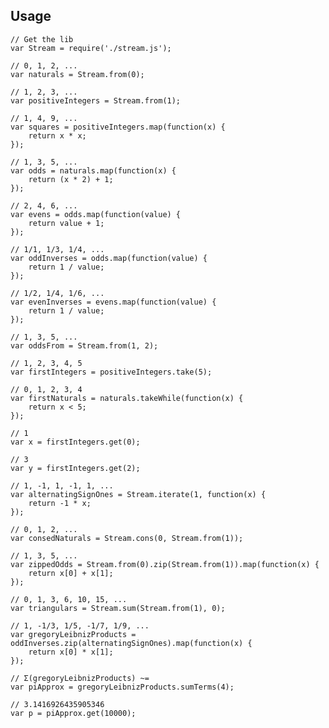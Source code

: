 Usage
-----

    // Get the lib
    var Stream = require('./stream.js');

    // 0, 1, 2, ...
    var naturals = Stream.from(0);

    // 1, 2, 3, ...
    var positiveIntegers = Stream.from(1);

    // 1, 4, 9, ...
    var squares = positiveIntegers.map(function(x) {
        return x * x;
    });

    // 1, 3, 5, ...
    var odds = naturals.map(function(x) {
        return (x * 2) + 1;
    });

    // 2, 4, 6, ...
    var evens = odds.map(function(value) {
        return value + 1;
    });

    // 1/1, 1/3, 1/4, ...
    var oddInverses = odds.map(function(value) {
        return 1 / value;
    });

    // 1/2, 1/4, 1/6, ...
    var evenInverses = evens.map(function(value) {
        return 1 / value;
    });

    // 1, 3, 5, ...
    var oddsFrom = Stream.from(1, 2);

    // 1, 2, 3, 4, 5
    var firstIntegers = positiveIntegers.take(5);

    // 0, 1, 2, 3, 4
    var firstNaturals = naturals.takeWhile(function(x) {
        return x < 5;
    });

    // 1
    var x = firstIntegers.get(0);

    // 3
    var y = firstIntegers.get(2);

    // 1, -1, 1, -1, 1, ...
    var alternatingSignOnes = Stream.iterate(1, function(x) {
        return -1 * x;
    });

    // 0, 1, 2, ...
    var consedNaturals = Stream.cons(0, Stream.from(1));

    // 1, 3, 5, ...
    var zippedOdds = Stream.from(0).zip(Stream.from(1)).map(function(x) {
        return x[0] + x[1];
    });

    // 0, 1, 3, 6, 10, 15, ...
    var triangulars = Stream.sum(Stream.from(1), 0);

    // 1, -1/3, 1/5, -1/7, 1/9, ...
    var gregoryLeibnizProducts = oddInverses.zip(alternatingSignOnes).map(function(x) {
        return x[0] * x[1];
    });

    // Σ(gregoryLeibnizProducts) ~= 
    var piApprox = gregoryLeibnizProducts.sumTerms(4);

    // 3.1416926435905346
    var p = piApprox.get(10000);
